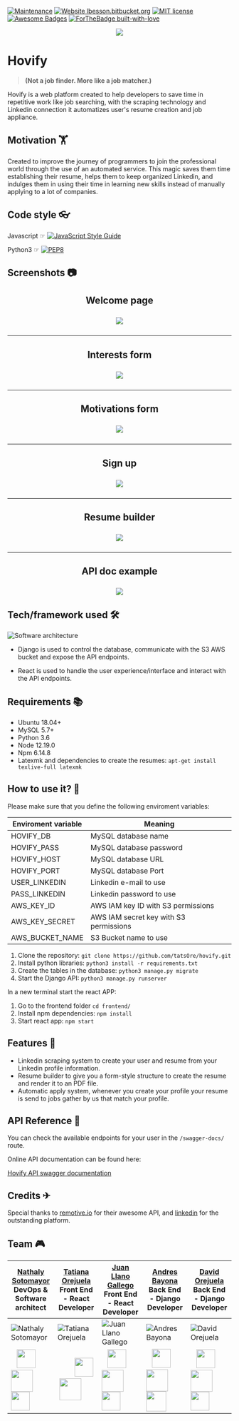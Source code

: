 [![Maintenance](https://img.shields.io/badge/Maintained%3F-yes-green.svg)](https://GitHub.com/Naereen/StrapDown.js/graphs/commit-activity) [![Website lbesson.bitbucket.org](https://img.shields.io/website-up-down-green-red/http/lbesson.bitbucket.org.svg)](http://lbesson.bitbucket.org/) [![MIT license](https://img.shields.io/badge/License-MIT-blue.svg)](https://lbesson.mit-license.org/) [![Awesome Badges](https://img.shields.io/badge/badges-awesome-green.svg)](https://github.com/Naereen/badges)  [![ForTheBadge built-with-love](http://ForTheBadge.com/images/badges/built-with-love.svg)](https://GitHub.com/Naereen/)
<p align="center">
  <img src="media/Logo.png">
</p>

# Hovify 

> **(Not a job finder. More like a job matcher.)**

Hovify is a web platform created to help developers to save time in repetitive work like job searching, with the scraping technology and Linkedin connection it automatizes user's resume creation and job appliance.

## Motivation 🏋

Created to improve the journey of programmers to join the professional world through the use of an automated service. This magic saves them time establishing their resume, helps them to keep organized Linkedin, and indulges them in using their time in learning new skills instead of manually applying to a lot of companies.

## Code style 👓

Javascript ☞ [![JavaScript Style Guide](https://img.shields.io/badge/code_style-standard-brightgreen.svg)](https://standardjs.com) 

Python3  ☞ [![PEP8](https://img.shields.io/badge/code%20style-pep8-orange.svg)](https://www.python.org/dev/peps/pep-0008/)

## Screenshots  📷
<center>

## Welcome page
<p style="font-size:25px; font-weight:bold"> 
<img style="display: inline-block;" src="/media/screen_name.PNG">
</p>

--------------

## Interests form
<p style="font-size:25px; font-weight:bold">
<img style="display: inline-block;" src="/media/screen_interests.PNG">
</p>

---

## Motivations form
<p style="font-size:25px; font-weight:bold">
<img style="display: inline-block;" src="/media/screen_motivations.PNG">
</p>

---

## Sign up
<p style="font-size:25px; font-weight:bold">
<img style="display: inline-block;" src="/media/screen_signup.PNG">
</p>

---

## Resume builder
<p style="font-size:25px; font-weight:bold"> 
<img style="display: inline-block;" src="/media/screen_builder.PNG">
</p>

---

## API doc example
<p style="font-size:25px; font-weight:bold"> 
<img style="display: inline-block;" src="/media/screen_swagger.PNG">
</p>
</center>

## Tech/framework used 🛠

![Software architecture](media/Architecture.png)

- Django is used to control the database, communicate with the S3 AWS bucket and expose the API endpoints.

- React is used to handle the user experience/interface and interact with the API endpoints.

## Requirements 📚

- Ubuntu 18.04+
- MySQL 5.7+
- Python 3.6
- Node 12.19.0
- Npm 6.14.8
- Latexmk and dependencies to create the resumes: `apt-get install texlive-full latexmk`

## How to use it? 📖

Please make sure that you define the following enviroment variables:

| Enviroment variable | Meaning |
|--|--|
| HOVIFY_DB | MySQL database name |
| HOVIFY_PASS| MySQL database password|
| HOVIFY_HOST| MySQL database URL|
| HOVIFY_PORT| MySQL database Port|
| USER_LINKEDIN| Linkedin e-mail to use |
| PASS_LINKEDIN| Linkedin password to use |
| AWS_KEY_ID| AWS IAM key ID with S3 permissions |
| AWS_KEY_SECRET| AWS IAM secret key with S3 permissions |
| AWS_BUCKET_NAME| S3 Bucket name to use |

1. Clone the repository: `git clone https://github.com/tatsOre/hovify.git`
2. Install python libraries: `python3 install -r requirements.txt`
2. Create the tables in the database: `python3 manage.py migrate`
3. Start the Django API: `python3 manage.py runserver`

In a new terminal start the react APP:

1. Go to the frontend folder `cd frontend/`
2. Install npm dependencies: `npm install`
3. Start react app: `npm start`

## Features 📜
 
 -  Linkedin scraping system to create your user and resume from your Linkedin profile information.
 - Resume builder to give you a form-style structure to create the resume and render it to an PDF file.
 - Automatic apply system, whenever you create your profile your resume is send to jobs gather by us that match your profile.

## API Reference 📰

You can check the available endpoints for your user in the `/swagger-docs/` route.

Online API documentation can be found here:

[Hovify API swagger documentation](https://hovify.herokuapp.com/swagger-docs/)

## Credits ✈

Special thanks to [remotive.io](https://remotive.io/) for their awesome API, and [linkedin](https://www.linkedin.com/mynetwork/) for the outstanding platform.

## Team 🎮

| [Nathaly Sotomayor](https://github.com/nathsotomayor) <br> DevOps & Software architect      | [Tatiana Orejuela](https://github.com/tatsOre/)  <br>  Front End - React Developer  |	[Juan Llano Gallego](https://github.com/llanojs/) <br> Front End - React Developer | [Andres Bayona](https://github.com/AndrewB4y) <br>  Back End - Django Developer| [David Orejuela](https://github.com/daorejuela1) <br>  Back End - Django Developer|
| -------------- | -------------- | ------------ |------------------- | --------- |
| ![Nathaly Sotomayor](/media/Nathaly.jpg)   |![Tatiana Orejuela](/media/Tatiana.jpg)    |  ![Juan Llano Gallego](/media/Juan.jpg) | ![Andres Bayona](/media/Andres.jpg) | ![David Orejuela](/media/David.jpg)
|&nbsp;&nbsp; <a href="https://twitter.com/nathsotomayor" ><img style="display: inline-block;" src="https://drive.google.com/uc?export=view&id=1ug4ezQT3nLGNyXETpxrX7O1xPZDY2jfo" width="42px"></a> &nbsp;<a href="https://www.linkedin.com/in/nathsotomayor/" ><img style="display: inline-block;" src="https://drive.google.com/uc?export=view&id=1NUsq5uYK3rwLSrSKgbzjePhtwtImWiJq" width="49px"></a> <a href="https://medium.com/@nathsotomayor" ><img style="display: inline-block;" src="https://drive.google.com/uc?export=view&id=1uWYDXANNgp6hGjEMjyW44lEQPrMRDFNK" width="42px"></a> |&nbsp;&nbsp; &nbsp;&nbsp;&nbsp;&nbsp;&nbsp;&nbsp;<a href="https://twitter.com/TatsInTech" ><img style="display: inline-block;" src="https://drive.google.com/uc?export=view&id=1ug4ezQT3nLGNyXETpxrX7O1xPZDY2jfo" width="42px"></a> &nbsp;<a href="https://www.linkedin.com/in/tatiana-orejuela-08b98225/" ><img style="display: inline-block;" src="https://drive.google.com/uc?export=view&id=1NUsq5uYK3rwLSrSKgbzjePhtwtImWiJq" width="49px"></a> |&nbsp;&nbsp; <a href="https://twitter.com/llanoJS" ><img style="display: inline-block;" src="https://drive.google.com/uc?export=view&id=1ug4ezQT3nLGNyXETpxrX7O1xPZDY2jfo" width="42px"></a> &nbsp;<a href="https://www.linkedin.com/in/juansebastianllanogallego/" ><img style="display: inline-block;" src="https://drive.google.com/uc?export=view&id=1NUsq5uYK3rwLSrSKgbzjePhtwtImWiJq" width="49px"></a> <a href="https://medium.com/@juanllano93" ><img style="display: inline-block;" src="https://drive.google.com/uc?export=view&id=1uWYDXANNgp6hGjEMjyW44lEQPrMRDFNK" width="42px"></a>|&nbsp;&nbsp; <a href="https://twitter.com/AndresBayMon" ><img style="display: inline-block;" src="https://drive.google.com/uc?export=view&id=1ug4ezQT3nLGNyXETpxrX7O1xPZDY2jfo" width="42px"></a> &nbsp;<a href="https://www.linkedin.com/in/andresfbayona/" ><img style="display: inline-block;" src="https://drive.google.com/uc?export=view&id=1NUsq5uYK3rwLSrSKgbzjePhtwtImWiJq" width="49px"></a> <a href="https://medium.com/@andresbaymon" ><img style="display: inline-block;" src="https://drive.google.com/uc?export=view&id=1uWYDXANNgp6hGjEMjyW44lEQPrMRDFNK" width="45px"></a> | &nbsp;&nbsp; <a href="https://twitter.com/DavidOrejuela14" ><img style="display: inline-block;" src="https://drive.google.com/uc?export=view&id=1ug4ezQT3nLGNyXETpxrX7O1xPZDY2jfo" width="42px"></a> &nbsp;<a href="https://www.linkedin.com/in/davidorejuela14/" ><img style="display: inline-block;" src="https://drive.google.com/uc?export=view&id=1NUsq5uYK3rwLSrSKgbzjePhtwtImWiJq" width="49px"></a> <a href="https://medium.com/@daorejuela1" ><img style="display: inline-block;" src="https://drive.google.com/uc?export=view&id=1uWYDXANNgp6hGjEMjyW44lEQPrMRDFNK" width="42px"></a>|
